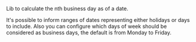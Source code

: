 Lib to calculate the nth business day as of a date.

It's possible to inform ranges of dates representing either holidays or days to include. Also you can configure which days of week should be considered as business days, the default is from Monday to Friday.
